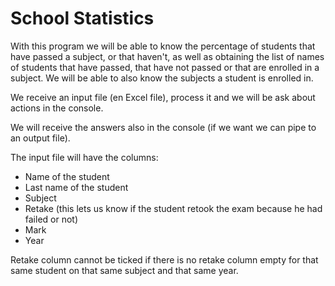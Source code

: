 # School Statistics
With this program we will be able to know the percentage of students that have
passed a subject, or that haven't, as well as obtaining the list of names of 
students that have passed, that have not passed or that are enrolled in a subject.
We will be able to also know the subjects a student is enrolled in. 

We receive an input file (en Excel file), process it and we will be ask about actions
in the console. 

We will receive the answers also in the console (if we want we can pipe to an
output file).

The input file will have the columns:
- Name of the student
- Last name of the student
- Subject
- Retake (this lets us know if the student retook the exam because he had failed or not)
- Mark
- Year

Retake column cannot be ticked if there is no retake column empty for that 
same student on that same subject and that same year.
